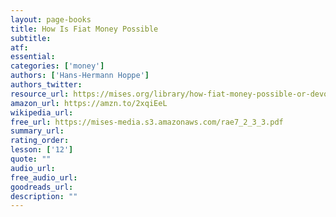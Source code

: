 ```yaml
---
layout: page-books
title: How Is Fiat Money Possible
subtitle: 
atf: 
essential: 
categories: ['money']
authors: ['Hans-Hermann Hoppe']
authors_twitter: 
resource_url: https://mises.org/library/how-fiat-money-possible-or-devolution-money-and-credit
amazon_url: https://amzn.to/2xqiEeL
wikipedia_url: 
free_url: https://mises-media.s3.amazonaws.com/rae7_2_3_3.pdf
summary_url: 
rating_order: 
lesson: ['12']
quote: ""
audio_url: 
free_audio_url: 
goodreads_url: 
description: ""
---
```

